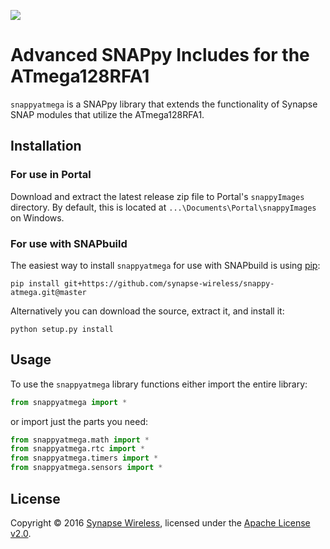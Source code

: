 [![](https://cloud.githubusercontent.com/assets/1317406/12406044/32cd9916-be0f-11e5-9b18-1547f284f878.png)](http://www.synapse-wireless.com/)

# Advanced SNAPpy Includes for the ATmega128RFA1

`snappyatmega` is a SNAPpy library that extends the functionality of Synapse SNAP modules that utilize the ATmega128RFA1.

## Installation

### For use in Portal

Download and extract the latest release zip file to Portal's `snappyImages` directory.
By default, this is located at `...\Documents\Portal\snappyImages` on Windows.

### For use with SNAPbuild

The easiest way to install `snappyatmega` for use with SNAPbuild is using [pip](https://pip.pypa.io/en/latest/installing.html):

    pip install git+https://github.com/synapse-wireless/snappy-atmega.git@master

Alternatively you can download the source, extract it, and install it:

    python setup.py install

## Usage

To use the `snappyatmega` library functions either import the entire library:

```python
from snappyatmega import *
```

or import just the parts you need:

```python
from snappyatmega.math import *
from snappyatmega.rtc import *
from snappyatmega.timers import *
from snappyatmega.sensors import *
```

## License

Copyright © 2016 [Synapse Wireless](http://www.synapse-wireless.com/), licensed under the [Apache License v2.0](LICENSE.md).

<!-- meta-tags: vvv-rtc, vvv-timer, vvv-sm220, vvv-sm200, vvv-rf200, vvv-rf220, vvv-atmega, vvv-math, vvv-snappy, vvv-library -->
